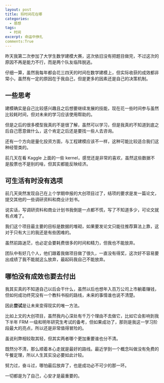 ```yaml
---
layout: post
title: 将时间花在哪
categories:
  - 感想
tags:
  - 时间
excerpt: 命运中挣扎
comments:True
---
```


昨天我第二次参加了大学生数学建模大赛，这次依旧没有把题目做完，不过这次的原因不再是能力不行，而是两个队友临阵脱逃。

仔细一算，虽然我每年都会花三四天的时间在数学建模上，但实际收获的成效都非常小，虽然有一定的原因在于我自己，但是更多的因素还是自己的决策机制。

## 一些思考

建模确实是自己比较感兴趣且之后想要继续发展的技能，现在花一些时间参与虽然比较耗时间，但对未来的学习应该使用帮助的。

但是之后的很多模型我真的不是很了解，虽然可以学习，但是我真的不知道到底之后自己愿意做什么，这个肯定之后还是要找一些人去咨询。

还有一个方向是量化投资方面，与工程建模应该不一样，这种可能比较适合我们这种经管类的。

前几天在看 Kaggle 上面的一些 kernel，感觉还是非常的喜欢，虽然这些数据不是股票也不是别的啥，但其实都能反映经济。


## 可生活有时没有选项

前几天突然发现自己在上个学期申报的大创项目过了，结项的要求是发一篇论文，提交其他的一些调研资料和商业计划书。

说实话，写调研资料和商业计划书我倒是一点都不慌，写了不知道多少，可论文就有点难了。

我们这个项目最主要的目标是数据的堆砌，如果要发论文只能往推荐算法上靠，这对于只有大三的我还是有些困难的。

虽然前路迷茫，也必定会要耗费很多的时间和精力，但我也不能放弃。

团队中有好几个人，他们跟着我做项目做了很久，一直没有得奖，这次好不容易要出成绩了我不能就这么放弃，最起码我自己不能放弃。

## 哪怕没有成效也要去付出

我其实真的不知道自己以后会干什么，虽然以后也想年入百万公司上市躺着赚钱，但如何成功终究没有一个教科书般的路线，未来的事情谁也说不清楚。

因此**尝试**是让未来变得现实的唯一方法。

比如上文的大创项目，虽然我内心深处有千万个理由不去做它，比如它会影响到我下半年 FRM 一级和明年研究生考试的备考，但如果成功了，那则是我这一学习阶段最大的亮点，所以还是非常值得冒险的。

虽说利弊相较取其轻，但其实两者哪个更加重要谁也分不清。

既然分不清，那么顺着本心走就是最好的路线。最近学到一个概念叫做没有免费的午餐定理，所以人生其实没必要如此计较。

努力过，奋斗过，哪怕最后放弃了，也是成功必不可少的那一环。

一切都是为了自己，心安才是最重要的。
